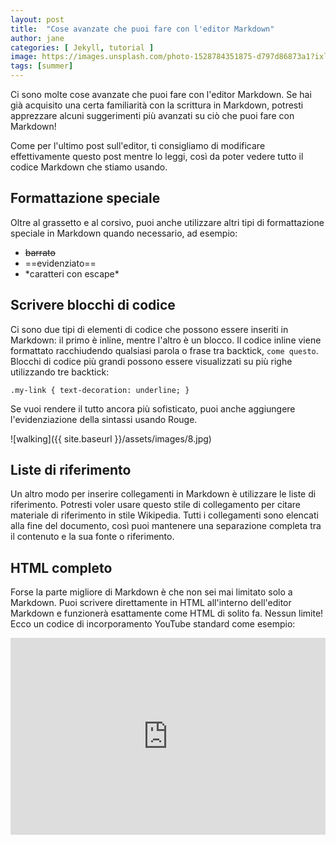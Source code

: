 ```yaml
---
layout: post
title:  "Cose avanzate che puoi fare con l'editor Markdown"
author: jane
categories: [ Jekyll, tutorial ]
image: https://images.unsplash.com/photo-1528784351875-d797d86873a1?ixlib=rb-1.2.1&auto=format&fit=crop&w=750&q=80
tags: [summer]
---
```

Ci sono molte cose avanzate che puoi fare con l'editor Markdown. Se hai già acquisito una certa familiarità con la scrittura in Markdown, potresti apprezzare alcuni suggerimenti più avanzati su ciò che puoi fare con Markdown!

Come per l'ultimo post sull'editor, ti consigliamo di modificare effettivamente questo post mentre lo leggi, così da poter vedere tutto il codice Markdown che stiamo usando.


## Formattazione speciale

Oltre al grassetto e al corsivo, puoi anche utilizzare altri tipi di formattazione speciale in Markdown quando necessario, ad esempio:

+ ~~barrato~~
+ ==evidenziato==
+ \*caratteri con escape\*


## Scrivere blocchi di codice

Ci sono due tipi di elementi di codice che possono essere inseriti in Markdown: il primo è inline, mentre l'altro è un blocco. Il codice inline viene formattato racchiudendo qualsiasi parola o frase tra backtick, `come questo`. Blocchi di codice più grandi possono essere visualizzati su più righe utilizzando tre backtick:

```
.my-link { text-decoration: underline; }
```

Se vuoi rendere il tutto ancora più sofisticato, puoi anche aggiungere l'evidenziazione della sintassi usando Rouge.


![walking]({{ site.baseurl }}/assets/images/8.jpg)

## Liste di riferimento

Un altro modo per inserire collegamenti in Markdown è utilizzare le liste di riferimento. Potresti voler usare questo stile di collegamento per citare materiale di riferimento in stile Wikipedia. Tutti i collegamenti sono elencati alla fine del documento, così puoi mantenere una separazione completa tra il contenuto e la sua fonte o riferimento.

## HTML completo

Forse la parte migliore di Markdown è che non sei mai limitato solo a Markdown. Puoi scrivere direttamente in HTML all'interno dell'editor Markdown e funzionerà esattamente come HTML di solito fa. Nessun limite! Ecco un codice di incorporamento YouTube standard come esempio:

<p><iframe style="width:100%;" height="315" src="https://www.youtube.com/embed/Cniqsc9QfDo?rel=0&amp;showinfo=0" frameborder="0" allowfullscreen></iframe></p>
